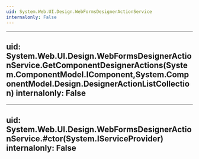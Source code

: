 ```yaml
---
uid: System.Web.UI.Design.WebFormsDesignerActionService
internalonly: False
---
```


---
uid: System.Web.UI.Design.WebFormsDesignerActionService.GetComponentDesignerActions(System.ComponentModel.IComponent,System.ComponentModel.Design.DesignerActionListCollection)
internalonly: False
---

---
uid: System.Web.UI.Design.WebFormsDesignerActionService.#ctor(System.IServiceProvider)
internalonly: False
---
